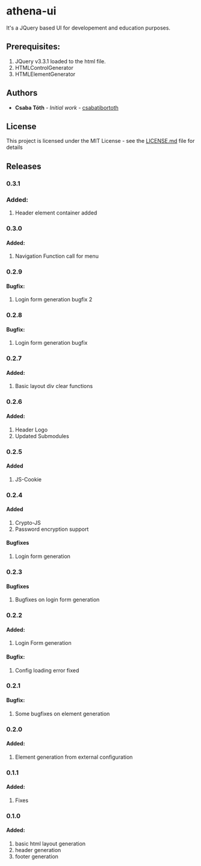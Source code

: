 # athena-ui

It's a JQuery based UI for developement and education purposes.

## Prerequisites:
1. JQuery v3.3.1 loaded to the html file.
2. HTMLControlGenerator
3. HTMLElementGenerator

## Authors

* **Csaba Tóth** - *Initial work* - [csabatibortoth](https://github.com/csabatibortoth)

## License

This project is licensed under the MIT License - see the [LICENSE.md](LICENSE.md) file for details

## Releases

 ### 0.3.1
  ### Added:
  1. Header element container added

 ### 0.3.0
  #### Added:
   1. Navigation Function call for menu

 ### 0.2.9
  #### Bugfix:
   1. Login form generation bugfix 2

 ### 0.2.8
  #### Bugfix:
   1. Login form generation bugfix

 ### 0.2.7
 #### Added:
  1. Basic layout div clear functions

 ### 0.2.6
 #### Added:
  1. Header Logo
  2. Updated Submodules

 ### 0.2.5
 #### Added
  1. JS-Cookie

 ### 0.2.4
 #### Added
  1. Crypto-JS
  2. Password encryption support

 #### Bugfixes
  1. Login form generation

 ### 0.2.3
 #### Bugfixes
  1. Bugfixes on login form generation

 ### 0.2.2
 #### Added:
  1. Login Form generation

 #### Bugfix:
  1. Config loading error fixed

 ### 0.2.1
 #### Bugfix:
  1. Some bugfixes on element generation

 ### 0.2.0
 #### Added:
  1. Element generation from external configuration

 ### 0.1.1
 #### Added:
  1. Fixes

 ### 0.1.0
 #### Added:
  1. basic html layout generation
  2. header generation
  3. footer generation
 
